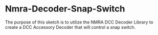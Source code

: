 # Nmra-Decoder-Snap-Switch
 
The purpose of this sketch is to utilize the NMRA DCC Decoder Library to create a DCC Accessory Decoder that will control a snap switch.
